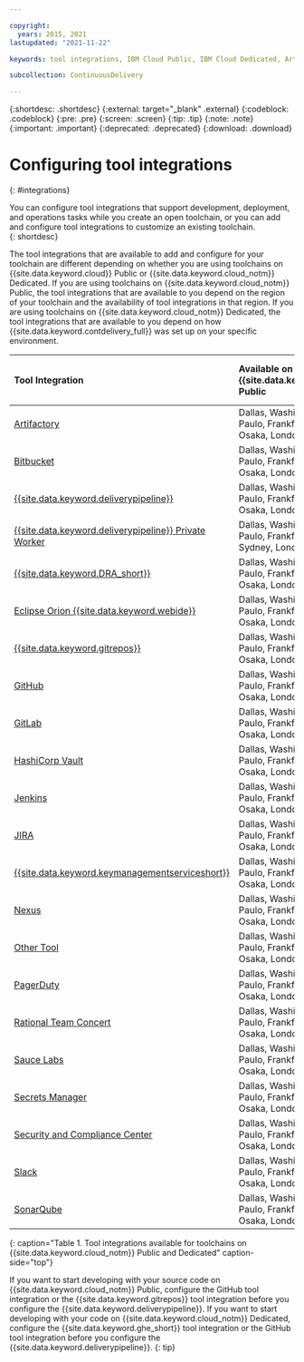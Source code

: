 ```yaml
---

copyright:
  years: 2015, 2021
lastupdated: "2021-11-22"

keywords: tool integrations, IBM Cloud Public, IBM Cloud Dedicated, Artifactory, Bitbucket, Delivery Pipeline, DevOps Insights, Delivery Pipeline Private Worker, Eclipse Orion Web IDE, Git Repos and Issue Tracking, GitHub, GitLab, Hashicorp Vault, Jenkins, JIRA, IBM Key Protect, IBM Secrets Manager, Nexus, Custom Tool, PagerDuty, Rational Team Concert, Sauce Labs, Security and Compliance Center, Slack, SonarQube

subcollection: ContinuousDelivery

---
```


{:shortdesc: .shortdesc}
{:external: target="_blank" .external}
{:codeblock: .codeblock}
{:pre: .pre}
{:screen: .screen}
{:tip: .tip}
{:note: .note}
{:important: .important}
{:deprecated: .deprecated}
{:download: .download}   

# Configuring tool integrations
{: #integrations}

You can configure tool integrations that support development, deployment, and operations tasks while you create an open toolchain, or you can add and configure tool integrations to customize an existing toolchain.  
{: shortdesc}

The tool integrations that are available to add and configure for your toolchain are different depending on whether you are using toolchains on {{site.data.keyword.cloud}} Public or {{site.data.keyword.cloud_notm}} Dedicated. If you are using toolchains on {{site.data.keyword.cloud_notm}} Public, the tool integrations that are available to you depend on the region of your toolchain and the availability of tool integrations in that region. If you are using toolchains on {{site.data.keyword.cloud_notm}} Dedicated, the tool integrations that are available to you depend on how {{site.data.keyword.contdelivery_full}} was set up on your specific environment.

|Tool Integration |Available on {{site.data.keyword.cloud_notm}} Public	|Available on {{site.data.keyword.cloud_notm}} Dedicated (Environment Dependent)|
|:----------|:------------------------------|:------------------|
|[Artifactory](/docs/services/ContinuousDelivery?topic=ContinuousDelivery-artifactory)		|Dallas, Washington, Toronto, Sao Paulo, Frankfurt, Tokyo, Sydney, Osaka, London		|Yes		|
|[Bitbucket](/docs/services/ContinuousDelivery?topic=ContinuousDelivery-bitbucket)		|Dallas, Washington, Toronto, Sao Paulo, Frankfurt, Tokyo, Sydney, Osaka, London		|No		|
|[{{site.data.keyword.deliverypipeline}}](/docs/services/ContinuousDelivery?topic=ContinuousDelivery-deliverypipeline) 		|Dallas, Washington, Toronto, Sao Paulo, Frankfurt, Tokyo, Sydney, Osaka, London	   	|Yes  		|
|[{{site.data.keyword.deliverypipeline}} Private Worker](/docs/services/ContinuousDelivery?topic=ContinuousDelivery-privateworker)			|Dallas, Washington, Toronto, Sao Paulo, Frankfurt, Tokyo, Osaka, Sydney, London		|No		|
|[{{site.data.keyword.DRA_short}}](/docs/services/ContinuousDelivery?topic=ContinuousDelivery-dra)		|Dallas, Washington, Toronto, Sao Paulo, Frankfurt, Tokyo, Sydney, Osaka, London		|No			|
|[Eclipse Orion {{site.data.keyword.webide}}](/docs/services/ContinuousDelivery?topic=ContinuousDelivery-webide)		|Dallas, Washington, Toronto, Sao Paulo, Frankfurt, Tokyo, Sydney, Osaka, London		|Yes			|
|[{{site.data.keyword.gitrepos}}](/docs/services/ContinuousDelivery?topic=ContinuousDelivery-grit)	|Dallas, Washington, Toronto, Sao Paulo, Frankfurt, Tokyo, Sydney, Osaka, London		|No		|
|[GitHub](/docs/services/ContinuousDelivery?topic=ContinuousDelivery-github)		|Dallas, Washington, Toronto, Sao Paulo, Frankfurt, Tokyo, Sydney, Osaka, London		|Yes		|
|[GitLab](/docs/services/ContinuousDelivery?topic=ContinuousDelivery-gitlab)		|Dallas, Washington, Toronto, Sao Paulo, Frankfurt, Tokyo, Sydney, Osaka, London		|No		|
|[HashiCorp Vault](/docs/services/ContinuousDelivery?topic=ContinuousDelivery-hashicorpvault)		|Dallas, Washington, Toronto, Sao Paulo, Frankfurt, Tokyo, Sydney, Osaka, London		|Yes		|
|[Jenkins](/docs/services/ContinuousDelivery?topic=ContinuousDelivery-jenkins)	|Dallas, Washington, Toronto, Sao Paulo, Frankfurt, Tokyo, Sydney, Osaka, London		|Yes		|
|[JIRA](/docs/services/ContinuousDelivery?topic=ContinuousDelivery-jira)		|Dallas, Washington, Toronto, Sao Paulo, Frankfurt, Tokyo, Sydney, Osaka, London		|Yes		|
|[{{site.data.keyword.keymanagementserviceshort}}](/docs/services/ContinuousDelivery?topic=ContinuousDelivery-keyprotect)		|Dallas, Washington, Toronto, Sao Paulo, Frankfurt, Tokyo, Sydney, Osaka, London		|Yes		|
|[Nexus](/docs/services/ContinuousDelivery?topic=ContinuousDelivery-nexus)			|Dallas, Washington, Toronto, Sao Paulo, Frankfurt, Tokyo, Sydney, Osaka, London		|Yes		|
|[Other Tool](/docs/services/ContinuousDelivery?topic=ContinuousDelivery-othertool)			|Dallas, Washington, Toronto, Sao Paulo, Frankfurt, Tokyo, Sydney, Osaka, London		|Yes		|
|[PagerDuty](/docs/services/ContinuousDelivery?topic=ContinuousDelivery-pagerduty)			|Dallas, Washington, Toronto, Sao Paulo, Frankfurt, Tokyo, Sydney, Osaka, London		|Yes		|
|[Rational Team Concert](/docs/services/ContinuousDelivery?topic=ContinuousDelivery-rationalteamconcert)		|Dallas, Washington, Toronto, Sao Paulo, Frankfurt, Tokyo, Sydney, Osaka, London		|Yes		|
|[Sauce Labs](/docs/services/ContinuousDelivery?topic=ContinuousDelivery-saucelabs)		|Dallas, Washington, Toronto, Sao Paulo, Frankfurt, Tokyo, Sydney, Osaka, London		|No		|
|[Secrets Manager](/docs/services/ContinuousDelivery?topic=ContinuousDelivery-secretsmanager)		|Dallas, Washington, Toronto, Sao Paulo, Frankfurt, Tokyo, Sydney, Osaka, London		|Yes		|
|[Security and Compliance Center](/docs/services/ContinuousDelivery?topic=ContinuousDelivery-scc)		|Dallas, Washington, Toronto, Sao Paulo, Frankfurt, Tokyo, Sydney, Osaka, London		|Yes		|
|[Slack](/docs/services/ContinuousDelivery?topic=ContinuousDelivery-slack)		|Dallas, Washington, Toronto, Sao Paulo, Frankfurt, Tokyo, Sydney, Osaka, London		|Yes		|
|[SonarQube](/docs/services/ContinuousDelivery?topic=ContinuousDelivery-sonarqube)			|Dallas, Washington, Toronto, Sao Paulo, Frankfurt, Tokyo, Sydney, Osaka, London		|Yes		|
{: caption="Table 1. Tool integrations available for toolchains on {{site.data.keyword.cloud_notm}} Public and Dedicated" caption-side="top"}

If you want to start developing with your source code on {{site.data.keyword.cloud_notm}} Public, configure the GitHub tool integration or the {{site.data.keyword.gitrepos}} tool integration before you configure the {{site.data.keyword.deliverypipeline}}. If you want to start developing with your code on {{site.data.keyword.cloud_notm}} Dedicated, configure the {{site.data.keyword.ghe_short}} tool integration or the GitHub tool integration before you configure the {{site.data.keyword.deliverypipeline}}.
{: tip}
